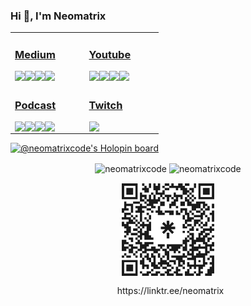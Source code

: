 


### Hi 👋, I'm Neomatrix

<table>
 <tr><td valign="top" width="33%">

### [<i class="fab fa-medium"></i> Medium](https://medium.com/@josueacevedo)

<!-- blog starts -->
<a href="https://josueacevedo.medium.com/julia-para-la-ciencia-de-datos-be04a25b592c?source=rss-a0e293e04c4b------2"><img align="left" src="http://neomatrix.pythonanywhere.com/medium-item?date=2023-07-01&title=Julia%20para%20la%20ciencia%20de%20datos.&subtitle=¿Por%20qué%20debería%20dejar%20de%20usar%20python%20para%20la%20ciencia%20de datos?" /></a>

<a href="https://josueacevedo.medium.com/julia-una-introducci%C3%B3n-rapida-2530d4580eac?source=rss-a0e293e04c4b------2"><img align="left" src="http://neomatrix.pythonanywhere.com/medium-item?date=2023-05-22&title=Julia,%20una%20introducción%20rapida&subtitle=Julia%20es%20un%20lenguaje%20versátil,%20de%20código%20abierto,%20dinámico%20y%20de%20alto%20rendimiento%20que%20combina%20la%20velocidad%20de%20C%20o%20Fortran%20con%20la%20facilidad%20de%20uso%20de%20Matlab%20o Python." /></a>

<a href="https://josueacevedo.medium.com/utiliza-chatgpt-4-como-herramienta-de-programaci%C3%B3n-83fc3e8786fe?source=rss-a0e293e04c4b------2"><img align="left" src="http://neomatrix.pythonanywhere.com/medium-item?date=2023-04-13&title=Utiliza%20ChatGPT-4%20como%20herramienta%20de%20programación&subtitle=La%20inteligencia%20artificial%20(IA)%20ha%20avanzado%20rápidamente%20en%20las%20últimas%20décadas,%20y%20la%20tecnología%20de%20procesamiento%20del%20lenguaje%20natural%20(PLN)%20es%20una%20de%20las%20más%20emocionantes%20y%20útiles%20aplicaciones%20de%20la%20IA.%20ChatGPT%20es%20una%20herramienta%20de%20PLN%20basada%20en%20el%20modelo%20GPT-3.5%20de%20OpenAI,%20que%20puede%20ser%20utilizada%20para%20mejorar%20el%20flujo%20de%20trabajo%20de%20los%20programadores.%20Sin%20embargo,%20el%20próximo%20lanzamiento%20del%20modelo%20GPT-4,%20promete%20llevar%20las%20capacidades%20de%20procesamiento%20del%20lenguaje%20natural%20a%20un%20nivel%20completamente%20nuevo.%20En%20este%20artículo,%20se%20explorará%20cómo%20se%20puede%20utilizar%20ChatGPT-4%20como%20una%20herramienta%20de%20programación." /></a>

<a href="https://josueacevedo.medium.com/c%C3%B3mo-crear-un-servicio-en-linux-con-systemd-68870de63fb3?source=rss-a0e293e04c4b------2"><img align="left" src="http://neomatrix.pythonanywhere.com/medium-item?date=2023-03-15&title=Cómo%20crear%20un%20servicio%20en%20Linux%20con%20systemd&subtitle=En%20el%20desarrollo%20de%20aplicaciones%20web,%20es%20frecuente%20que%20se%20deban%20llevar%20a%20cabo%20tareas%20de%20procesamiento%20en%20un%20script%20de%20ejecución%20asincrónico,%20programar%20tareas%20para%20más%20adelante%20o%20crear%20un%20demonio%20que%20se%20conecta%20directamente%20con%20los%20clientes%20a%20través%20de%20un%20socket.%20A%20pesar%20de%20que%20existen%20herramientas%20como%20servidores%20de%20cola%20de%20tareas,%20puede%20ser%20necesario%20crear%20nuestro%20propio%20servicio%20para%20obtener%20un%20nivel%20de%20flexibilidad%20que%20no%20se%20logra%20al%20depender%20de%20las%20restricciones%20de%20software%20de%20terceros." /></a>
<!-- blog ends -->

</td><td valign="top" width="33%">

### [<i class="fab fa-youtube"></i> Youtube](https://www.youtube.com/c/NEOMATRIXc0de)

<!-- youtube starts -->
<a href="https://www.youtube.com/watch?v=DuuV23teN-4"><img align="left" src="http://neomatrix.pythonanywhere.com/youtube-item?date=2024-03-23&title=Integrando%20chatgpt%20en%20sublime%20text3%20...%20o%20haciendo%20el%20intento" /></a>

<a href="https://www.youtube.com/watch?v=YtoVyEWl1z4"><img align="left" src="http://neomatrix.pythonanywhere.com/youtube-item?date=2024-03-13&title=Charlando%20sobre%20compiladores!!!%20parte%203" /></a>

<a href="https://www.youtube.com/watch?v=xQukeQ4SEC4"><img align="left" src="http://neomatrix.pythonanywhere.com/youtube-item?date=2024-03-15&title=charlando%20sobre%20compiladores!!!" /></a>

<a href="https://www.youtube.com/watch?v=14mBJNaglrM"><img align="left" src="http://neomatrix.pythonanywhere.com/youtube-item?date=2024-03-22&title=Ensamblador%20X86%20%20%20Parte%2040%20[FINAL]%20C%20y%20Ensamblador" /></a>
<!-- youtube ends -->

</td>
</tr>

<tr><td valign="top" width="34%">

### [<i class="fab fa-spotify"></i>  Podcast](https://anchor.fm/neomatrix)
<!-- podcast starts -->
<a href="https://podcasters.spotify.com/pod/show/neomatrixcode/episodes/Ensamblador-X86---Parte-40-FINAL-C-y-Ensamblador-ee3g4d"><img align="left" src="http://neomatrix.pythonanywhere.com/anchor-item?date=2020-7-6&title=Ensamblador%20X86%20-%20Parte%2040%20(FINAL)%20C%20y%20Ensamblador" /></a>

<a href="https://podcasters.spotify.com/pod/show/neomatrixcode/episodes/Ensamblador-X86---Parte-39-Bootloader-ee3ft9"><img align="left" src="http://neomatrix.pythonanywhere.com/anchor-item?date=2020-7-6&title=Ensamblador%20X86%20-%20Parte%2039%20Bootloader" /></a>

<a href="https://podcasters.spotify.com/pod/show/neomatrixcode/episodes/Ensamblador-X86---Parte-38-Debug-ee3fiu"><img align="left" src="http://neomatrix.pythonanywhere.com/anchor-item?date=2020-7-6&title=Ensamblador%20X86%20-%20Parte%2038%20Debug" /></a>

<a href="https://podcasters.spotify.com/pod/show/neomatrixcode/episodes/Ensamblador-X86---Parte-37-Manipulacin-de-la-pantalla-ee3fea"><img align="left" src="http://neomatrix.pythonanywhere.com/anchor-item?date=2020-7-6&title=Ensamblador%20X86%20-%20Parte%2037%20Manipulación%20de%20la%20pantalla" /></a>
<!-- podcast ends -->
</td><td valign="top" width="34%">

### [<i class="fab fa-twitch"></i>  Twitch](https://www.twitch.tv/neomatrixcode)
<!-- twitch starts -->
<a href="https://www.twitch.tv/neomatrixcode" >
<img align="left" src="http://neomatrix.pythonanywhere.com/twitch-item?live=true&title=stream" />
</a>
<!-- https://zapier.com/engine/rss/8438972/neomatr1x -->
<!-- twitch ends -->
  </td>
</tr>

</table>

[![@neomatrixcode's Holopin board](https://holopin.io/api/user/board?user=neomatrixcode)](https://holopin.io/@neomatrixcode)

<p align="center">
<img align="center" src="https://github-readme-stats.vercel.app/api?username=neomatrixcode&show_icons=true" alt="neomatrixcode" />
 <img align="center" src="https://streak-stats.demolab.com?user=neomatrixcode&mode=weekly" alt="neomatrixcode" />
</p>



<div align="center">
<img  src="neomatrix.svg" width="150" align="center" />
<p align="center">&nbsp;
https://linktr.ee/neomatrix
</p>
 </div>


 <!--< a href="https://simonwillison.net/2020/Jul/10/self-updating-profile-readme/">How this works</a>-->


<!--
**codeneomatrix/codeneomatrix** is a ✨ _special_ ✨ repository because its `README.md` (this file) appears on your GitHub profile.

Here are some ideas to get you started:

- 🔭 I’m currently working on ...
- 🌱 I’m currently learning ...
- 👯 I’m looking to collaborate on ...
- 🤔 I’m looking for help with ...
- 💬 Ask me about ...
- 📫 How to reach me: ...
- 😄 Pronouns: ...
- ⚡ Fun fact: ...
-->
